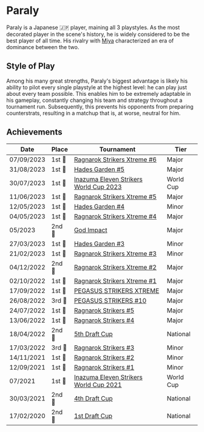 # Paraly

Paraly is a Japanese :jp: player, maining all 3 playstyles. 
As the most decorated player in the scene's history, he is widely considered to be the best player of all time. 
His rivalry with [Miya](miya.md) characterized an era of dominance between the two.

## Style of Play

Among his many great strengths, Paraly's biggest advantage is likely his ability to pilot
every single playstyle at the highest level: he can play just about every team possible. This enables him to be extremely adaptable in his gameplay, constantly changing his team and strategy throughout a tournament run. 
Subsequently, this prevents his opponents from preparing counterstrats, resulting in a matchup
that is, at worse, neutral for him.

## Achievements

| Date | Place | Tournament | Tier | 
| - | - | - | - |
| 07/09/2023 | 1st :1st_place_medal: | [Ragnarok Strikers Xtreme #6](../../tournaments/ragna/ragnax6.md) | Major |
| 31/08/2023 | 1st :1st_place_medal: | [Hades Garden #5](../../tournaments/hg/hg5.md) | Major |
| 30/07/2023 | 1st :1st_place_medal: | [Inazuma Eleven Strikers World Cup 2023](../../tournaments/worldcup23.md) | World Cup |
| 11/06/2023 | 1st :1st_place_medal: | [Ragnarok Strikers Xtreme #5](../../tournaments/ragna/ragnax5.md) | Major |
| 12/05/2023 | 1st :1st_place_medal: | [Hades Garden #4](../../tournaments/hg/hg4.md) | Minor |
| 04/05/2023 | 1st :1st_place_medal: | [Ragnarok Strikers Xtreme #4](../../tournaments/ragna/ragnax4.md) | Major |
| 05/2023 | 2nd :2nd_place_medal: | [God Impact](../../tournaments/misc/godimpact.md) | Major |
| 27/03/2023 | 1st :1st_place_medal: | [Hades Garden #3](../../tournaments/hg/hg3.md) | Minor |
| 21/02/2023 | 1st :1st_place_medal: | [Ragnarok Strikers Xtreme #3](../../tournaments/ragna/ragnax3.md) | Minor |
| 04/12/2022 | 2nd :2nd_place_medal: | [Ragnarok Strikers Xtreme #2](../../tournaments/ragna/ragnax2.md) | Major |
| 02/10/2022 | 1st :1st_place_medal: | [Ragnarok Strikers Xtreme #1](../../tournaments/ragna/ragnax1.md) | Major |
| 17/09/2022 |1st :1st_place_medal: | [PEGASUS STRIKERS XTREME](../../tournaments/pegasus/pegasusx.md) | Major |
| 26/08/2022 |3rd :3rd_place_medal: | [PEGASUS STRIKERS #10](../../tournaments/pegasus/pegasus10.md) | Major | 
| 24/07/2022 | 1st :1st_place_medal: | [Ragnarok Strikers #5](../../tournaments/ragna/ragna5.md) | Major |
| 13/06/2022 | 1st :1st_place_medal: | [Ragnarok Strikers #4](../../tournaments/ragna/ragna4.md) | Major |
| 18/04/2022 | 2nd :2nd_place_medal: | [5th Draft Cup](../../tournaments/jpdraft/jpdraft5.md) | National |
| 17/03/2022 | 3rd :3rd_place_medal: | [Ragnarok Strikers #3](../../tournaments/ragna/ragna3.md) | Minor |
| 14/11/2021 | 1st :1st_place_medal: | [Ragnarok Strikers #2](../../tournaments/ragna/ragna2.md) | Minor |
| 12/09/2021 | 1st :1st_place_medal: | [Ragnarok Strikers #1](../../tournaments/ragna/ragna1.md) | Minor |
| 07/2021 | 1st :1st_place_medal: | [Inazuma Eleven Strikers World Cup 2021](../../tournaments/worldcup21.md) | World Cup |
| 30/03/2021 | 2nd :2nd_place_medal: | [4th Draft Cup](../../tournaments/jpdraft/jpdraft4.md) | National |
| 17/02/2020 | 2nd :2nd_place_medal: | [1st Draft Cup](../../tournaments/jpdraft/jpdraft1.md) | National |
